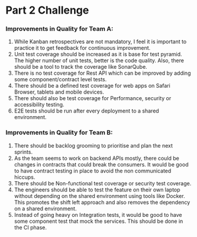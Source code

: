 # Part 2 Challenge

### Improvements in Quality for Team A:

1. While Kanban retrospectives are not mandatory, I feel it is important to practice it to get feedback for continuous improvement. 
2. Unit test coverage should be increased as it is base for test pyramid. The higher number of unit tests, better is the code quality. Also, there should be a tool to track the coverage like SonarQube.
3. There is no test coverage for Rest API which can be improved by adding some component/contract level tests.
4. There should be a defined test coverage for web apps on Safari Browser, tablets and mobile devices.
5. There should also be test coverage for Performance, security or accessibility testing.
6. E2E tests should be run after every deployment to a shared environment.

### Improvements in Quality for Team B:

1. There should be backlog grooming to prioritise and plan the next sprints.
2. As the team seems to work on backend APIs mostly, there could be changes in contracts that could break the consumers. It would be good to have contract testing in place to avoid the non communicated hiccups.
3. There should be Non-functional test coverage or security test coverage.
4. The engineers should be able to test the feature on their own laptop without depending on the shared environment using tools like Docker. This promotes the shift left approach and also removes the dependency on a shared environment.
5. Instead of going heavy on Integration tests, it would be good to have some component test that mock the services. This should be done in the CI phase.
